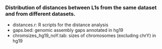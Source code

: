 ### Distribution of distances between L1s from the same dataset and from different datasets.

- distances.r: R scripts for the distance analysis
- gaps.bed: genomic assembly gaps annotated in hg19
- chromsizes_hg19_noY.tab: sizes of chromosomes (excluding chrY) in hg19
